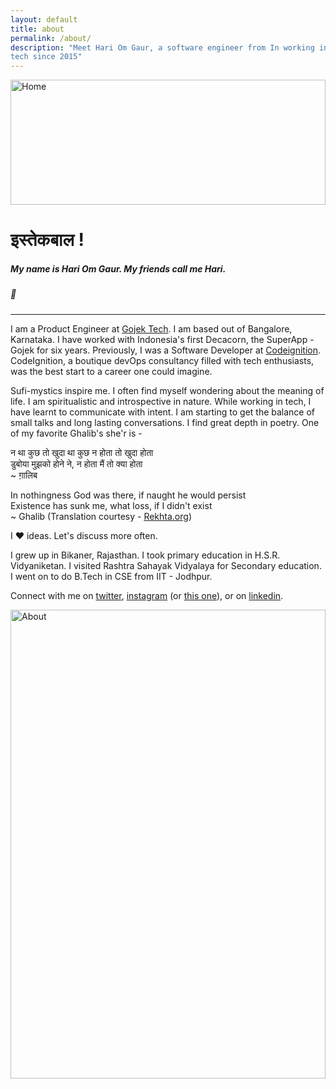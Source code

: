 ```yaml
---
layout: default
title: about
permalink: /about/
description: "Meet Hari Om Gaur, a software engineer from In working in
tech since 2015"
---
```


<img class="featured-image crazy" src="{{ site.github.url }}/assets/images/maykashi.png" alt="Home" />

<style type="text/css" media="screen">
.featured-image {
  width: 100%;
  height: 200px;
  object-fit: cover;
}
.about{
  height: 750px;
}
.crazy {
  object-fit: none;
}
</style>

# इस्तेकबाल !
##### My name is Hari Om Gaur. My friends call me Hari.
##### :pray:
---


I am a Product Engineer at <a href="http://gojek.io">Gojek Tech</a>. I am based out of Bangalore, Karnataka. I have worked with Indonesia's first Decacorn, the SuperApp - Gojek for six years. Previously, I was a Software Developer at <a href="http://codeignition.co"
target="_blank">Codeignition</a>. CodeIgnition, a boutique devOps
consultancy filled with tech enthusiasts, was the best start to a career
one could imagine.

Sufi-mystics inspire me. I often find myself wondering about
the meaning of life. I am
spiritualistic and introspective in nature. While working in tech, I
have learnt to communicate with intent. I am
starting to get the balance of small talks and long lasting
conversations.
I find great depth in poetry. One of my favorite Ghalib's she'r is -

न था कुछ तो खुदा था कुछ न होता तो खुदा होता 
<br>
डुबोया मुझको होने ने, न होता मैं तो क्या होता
<br>
~ ग़ालिब 

In nothingness God was there, if naught he would persist
<br>
Existence has sunk me, what loss, if I didn't exist
<br>
~ Ghalib
(Translation courtesy - <a href="https://rekhta.org" target="_blank">Rekhta.org</a>)

I :heart: ideas. Let's discuss more often.

I grew up in Bikaner, Rajasthan. I took primary education in
H.S.R. Vidyaniketan. I visited Rashtra Sahayak Vidyalaya for Secondary education.
I went on to do B.Tech in CSE from IIT - Jodhpur.

Connect with me on [twitter](https://twitter.com/hogaur),
[instagram](https://instagram.com/hariomuvacha) (or [this one](https://instagram.com/hogaur)), or on [linkedin](https://linkedin.com/in/hogaur).

<img class="featured-image about" src="{{ site.github.url }}/assets/img/me.jpeg" alt="About"/>
